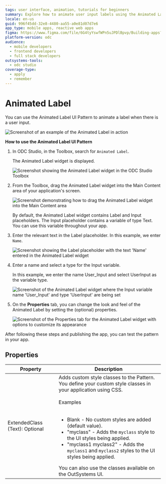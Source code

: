 ```yaml
---
tags: user interface, animation, tutorials for beginners
summary: Explore how to animate user input labels using the Animated Label UI Pattern in OutSystems Developer Cloud (ODC).
locale: en-us
guid: 996f45dd-32e8-4480-aa55-a0e81d07d7e6
app_type: mobile apps, reactive web apps
figma: https://www.figma.com/file/6G4tyYswfWPn5uJPDlBpvp/Building-apps?type=design&node-id=3203%3A12991&t=ZwHw8hXeFhwYsO5V-1
platform-version: odc
audience:
  - mobile developers
  - frontend developers
  - full stack developers
outsystems-tools:
  - odc studio
coverage-type:
  - apply
  - remember
---
```


# Animated Label

You can use the Animated Label UI Pattern to animate a label when there is a user input.

 ![Screenshot of an example of the Animated Label in action](images/animatedlabel-example-ss.png "Animated Label Example")

**How to use the Animated Label UI Pattern**

1. In ODC Studio, in the Toolbox, search for `Animated Label`.

    The Animated Label widget is displayed.

    ![Screenshot showing the Animated Label widget in the ODC Studio Toolbox](images/animatedlabel-widget-ss.png "Animated Label Widget in Toolbox")

1. From the Toolbox, drag the Animated Label widget into the Main Content area of your application's screen.

    ![Screenshot demonstrating how to drag the Animated Label widget into the Main Content area](images/animatedlabel-dragwidget-ss.png "Dragging Animated Label Widget")

    By default, the Animated Label widget contains Label and Input placeholders. The Input placeholder contains a variable of type Text. You can use this variable throughout your app.

1. Enter the relevant text in the Label placeholder. In this example, we enter `Name`.

    ![Screenshot showing the Label placeholder with the text 'Name' entered in the Animated Label widget](images/animatedlabel-labelname-ss.png "Setting Label Placeholder Text")

1. Enter a name and select a type for the Input variable.

    In this example, we enter the name User_Input and select UserInput as the variable type.

    ![Screenshot of the Animated Label widget where the Input variable name 'User_Input' and type 'UserInput' are being set](images/animatedlabel-variable-type-ss.png "Defining Input Variable for Animated Label Widget")

1. On the **Properties** tab, you can change the look and feel of the Animated Label by setting the (optional) properties.

    ![Screenshot of the Properties tab for the Animated Label widget with options to customize its appearance](images/animatedlabel-properties-ss.png "Animated Label widget Properties")

After following these steps and publishing the app, you can test the pattern in your app.

## Properties

| Property                       | Description                                                                                                                                                                                                                                                                                                                                                                                                                                                                                                                                                                                                                                  |
|--------------------------------|----------------------------------------------------------------------------------------------------------------------------------------------------------------------------------------------------------------------------------------------------------------------------------------------------------------------------------------------------------------------------------------------------------------------------------------------------------------------------------------------------------------------------------------------------------------------------------------------------------------------------------------------|
| ExtendedClass (Text): Optional | Adds custom style classes to the Pattern. You define your custom style classes in your application using CSS.<br/><br/>Examples<br/><br/> <ul><li>Blank - No custom styles are added (default value).</li><li>"myclass" - Adds the ``myclass`` style to the UI styles being applied.</li><li>"myclass1 myclass2" - Adds the ``myclass1`` and ``myclass2`` styles to the UI styles being applied.</li></ul>You can also use the classes available on the OutSystems UI. |
